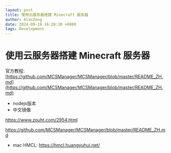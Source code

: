 ```yaml
---
layout: post
title: 使用云服务器搭建 Minecraft 服务器
author: AlanZeng
date: 2024-09-18 16:20:30 +0800
tags: Development
---
```


# 使用云服务器搭建 Minecraft 服务器

官方教程: [https://github.com/MCSManager/MCSManager/blob/master/README_ZH.md](https://github.com/MCSManager/MCSManager/blob/master/README_ZH.md)

- nodejs版本
- 中文镜像

https://www.zouht.com/2954.html

https://github.com/MCSManager/MCSManager/blob/master/README_ZH.md

- mac HMCL: https://hmcl.huangyuhui.net/


